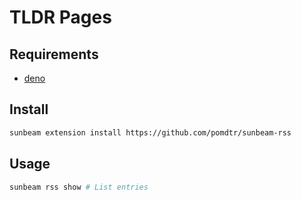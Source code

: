 # TLDR Pages

## Requirements

- [deno](https://deno.com/)

## Install

```bash
sunbeam extension install https://github.com/pomdtr/sunbeam-rss
```

## Usage

```bash
sunbeam rss show # List entries
```
